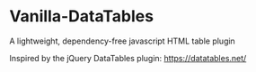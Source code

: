 # Vanilla-DataTables
A lightweight, dependency-free javascript HTML table plugin

Inspired by the jQuery DataTables plugin: https://datatables.net/

